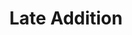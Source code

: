 ---
abv: 6.2%
alt:
availability: Keg
bitterness: 
description:
gravity: 
hops: 
img: beer.jpg
layout: beer
malt: 
modal-id: late-addition
title: Late Addition
on-tap: nope
sourness: 
style: Stout
---